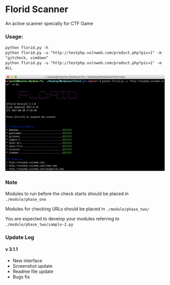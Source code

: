 # Florid Scanner
An active scanner specially for CTF Game

### Usage:

```
python florid.py -h
python florid.py -u "http://testphp.vulnweb.com/product.php?pic=1" -m "gitcheck, vimdown"
python florid.py -u "http://testphp.vulnweb.com/product.php?pic=1" -m ALL
```

![](./DOCUMENT/show.png)

### Note

Modules to run before the check starts should be placed in `./module/phase_one`

Modules for checking URLs should be placed in `./module/phase_two/`

You are expected to develop your modules referring to `./module/phase_two/sample-2.py`

### Update Log

#### v 3.1.1

* New interface
* Screenshot update
* Readme file update
* Bugs fix

